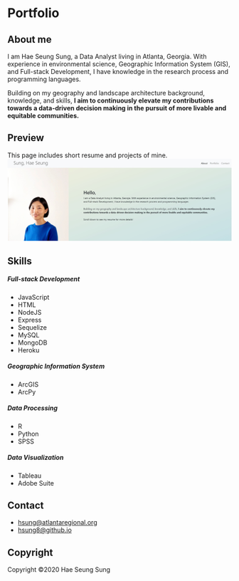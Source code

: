 # Portfolio

## About me
I am Hae Seung Sung, a Data Analyst living in Atlanta, Georgia. With experience in environmental science, Geographic Information System (GIS), and Full-stack Development, I have knowledge in the research process and programming languages. 

Building on my geography and landscape architecture background, knowledge, and skills, <strong>I aim to continuously elevate my contributions towards a data-driven decision making in the pursuit of more livable and equitable communities.</strong>

## Preview
This page includes short resume and projects of mine. <br>
![Image of main page](assets/main1.jpg)

## Skills
##### Full-stack Development
* JavaScript
* HTML
* NodeJS
* Express
* Sequelize
* MySQL
* MongoDB
* Heroku

##### Geographic Information System
* ArcGIS
* ArcPy

##### Data Processing
* R
* Python
* SPSS

##### Data Visualization
* Tableau
* Adobe Suite

## Contact
* hsung@atlantaregional.org
* hsung8@github.io


## Copyright
Copyright ©2020 Hae Seung Sung